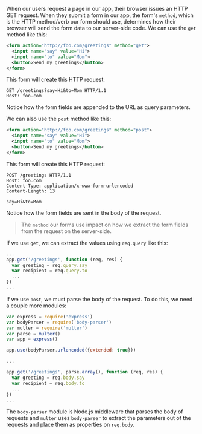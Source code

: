 When our users request a page in our app, their browser issues an HTTP GET request. When they submit a form in our app, the form's `method`, which is the HTTP method/verb our form should use, determines how their browser will send the form data to our server-side code. We can use the `get` method like this: 

```xml
<form action="http://foo.com/greetings" method="get">
  <input name="say" value="Hi">
  <input name="to" value="Mom">
  <button>Send my greetings</button>
</form>
```

This form will create this HTTP request:

```
GET /greetings?say=Hi&to=Mom HTTP/1.1
Host: foo.com
```

Notice how the form fields are appended to the URL as query parameters.

We can also use the `post` method like this:

```xml
<form action="http://foo.com/greetings" method="post">
  <input name="say" value="Hi">
  <input name="to" value="Mom">
  <button>Send my greetings</button>
</form>
```

This form will create this HTTP request:

```
POST /greetings HTTP/1.1
Host: foo.com
Content-Type: application/x-www-form-urlencoded
Content-Length: 13

say=Hi&to=Mom
```

Notice how the form fields are sent in the body of the request.

> The `method` our forms use impact on how we extract the form fields from the request on the server-side. 

If we use `get`, we can extract the values using `req.query` like this:

```js
...
app.get('/greetings', function (req, res) {
  var greeting = req.query.say
  var recipient = req.query.to
  ...
})
...
```

If we use `post`, we must parse the body of the request. To do this, we need a couple more modules:

```js
var express = require('express')
var bodyParser = require('body-parser')
var multer = require('multer')
var parse = multer()
var app = express()

app.use(bodyParser.urlencoded({extended: true}))

...

app.get('/greetings', parse.array(), function (req, res) {
  var greeting = req.body.say
  var recipient = req.body.to
  ...
})
...
```

The `body-parser` module is Node.js middleware that parses the body of requests and `multer` uses `body-parser` to extract the parameters out of the requests and place them as properties on `req.body`. 
